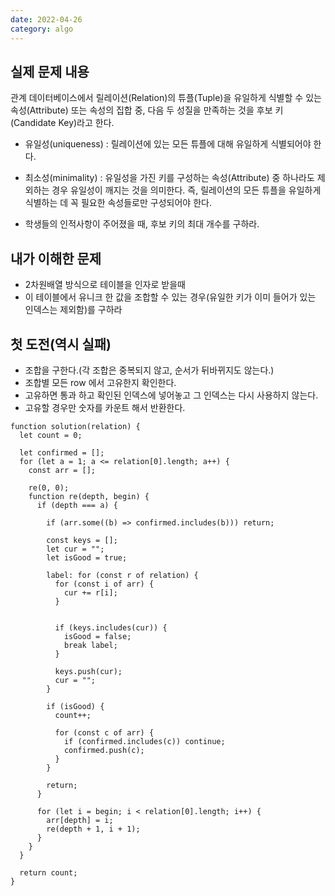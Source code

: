 ```yaml
---
date: 2022-04-26
category: algo
---
```


## 실제 문제 내용

관계 데이터베이스에서 릴레이션(Relation)의 튜플(Tuple)을 유일하게 식별할 수 있는 속성(Attribute) 또는 속성의 집합 중, 다음 두 성질을 만족하는 것을 후보 키(Candidate Key)라고 한다.

- 유일성(uniqueness) : 릴레이션에 있는 모든 튜플에 대해 유일하게 식별되어야 한다.
- 최소성(minimality) : 유일성을 가진 키를 구성하는 속성(Attribute) 중 하나라도 제외하는 경우 유일성이 깨지는 것을 의미한다. 즉, 릴레이션의 모든 튜플을 유일하게 식별하는 데 꼭 필요한 속성들로만 구성되어야 한다.

- 학생들의 인적사항이 주어졌을 때, 후보 키의 최대 개수를 구하라.

## 내가 이해한 문제

- 2차원배열 방식으로 테이블을 인자로 받을때
- 이 테이블에서 유니크 한 값을 조합할 수 있는 경우(유일한 키가 이미 들어가 있는 인덱스는 제외함)를 구하라

## 첫 도전(역시 실패)

- 조합을 구한다.(각 조합은 중복되지 않고, 순서가 뒤바뀌지도 않는다.)
- 조합별 모든 row 에서 고유한지 확인한다.
- 고유하면 통과 하고 확인된 인덱스에 넣어놓고 그 인덱스는 다시 사용하지 않는다.
- 고유할 경우만 숫자를 카운트 해서 반환한다.

```
function solution(relation) {
  let count = 0;

  let confirmed = [];
  for (let a = 1; a <= relation[0].length; a++) {
    const arr = [];

    re(0, 0);
    function re(depth, begin) {
      if (depth === a) {

        if (arr.some((b) => confirmed.includes(b))) return;

        const keys = [];
        let cur = "";
        let isGood = true;

        label: for (const r of relation) {
          for (const i of arr) {
            cur += r[i];
          }


          if (keys.includes(cur)) {
            isGood = false;
            break label;
          }

          keys.push(cur);
          cur = "";
        }

        if (isGood) {
          count++;

          for (const c of arr) {
            if (confirmed.includes(c)) continue;
            confirmed.push(c);
          }
        }

        return;
      }

      for (let i = begin; i < relation[0].length; i++) {
        arr[depth] = i;
        re(depth + 1, i + 1);
      }
    }
  }

  return count;
}
```

